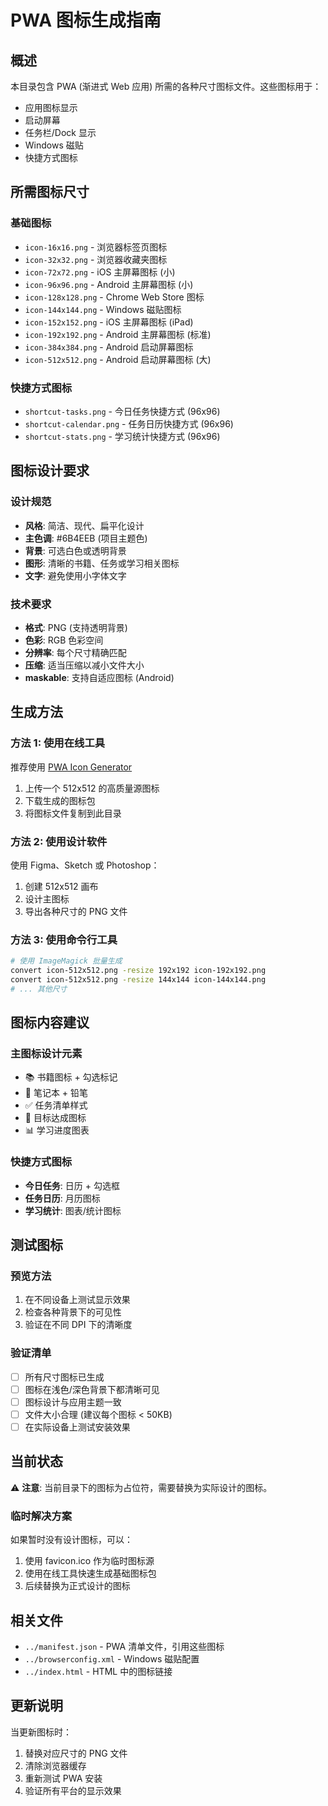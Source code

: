 # PWA 图标生成指南

## 概述

本目录包含 PWA (渐进式 Web 应用) 所需的各种尺寸图标文件。这些图标用于：

- 应用图标显示
- 启动屏幕
- 任务栏/Dock 显示
- Windows 磁贴
- 快捷方式图标

## 所需图标尺寸

### 基础图标

- `icon-16x16.png` - 浏览器标签页图标
- `icon-32x32.png` - 浏览器收藏夹图标
- `icon-72x72.png` - iOS 主屏幕图标 (小)
- `icon-96x96.png` - Android 主屏幕图标 (小)
- `icon-128x128.png` - Chrome Web Store 图标
- `icon-144x144.png` - Windows 磁贴图标
- `icon-152x152.png` - iOS 主屏幕图标 (iPad)
- `icon-192x192.png` - Android 主屏幕图标 (标准)
- `icon-384x384.png` - Android 启动屏幕图标
- `icon-512x512.png` - Android 启动屏幕图标 (大)

### 快捷方式图标

- `shortcut-tasks.png` - 今日任务快捷方式 (96x96)
- `shortcut-calendar.png` - 任务日历快捷方式 (96x96)
- `shortcut-stats.png` - 学习统计快捷方式 (96x96)

## 图标设计要求

### 设计规范

- **风格**: 简洁、现代、扁平化设计
- **主色调**: #6B4EEB (项目主题色)
- **背景**: 可选白色或透明背景
- **图形**: 清晰的书籍、任务或学习相关图标
- **文字**: 避免使用小字体文字

### 技术要求

- **格式**: PNG (支持透明背景)
- **色彩**: RGB 色彩空间
- **分辨率**: 每个尺寸精确匹配
- **压缩**: 适当压缩以减小文件大小
- **maskable**: 支持自适应图标 (Android)

## 生成方法

### 方法 1: 使用在线工具

推荐使用 [PWA Icon Generator](https://www.pwabuilder.com/imageGenerator)

1. 上传一个 512x512 的高质量源图标
2. 下载生成的图标包
3. 将图标文件复制到此目录

### 方法 2: 使用设计软件

使用 Figma、Sketch 或 Photoshop：

1. 创建 512x512 画布
2. 设计主图标
3. 导出各种尺寸的 PNG 文件

### 方法 3: 使用命令行工具

```bash
# 使用 ImageMagick 批量生成
convert icon-512x512.png -resize 192x192 icon-192x192.png
convert icon-512x512.png -resize 144x144 icon-144x144.png
# ... 其他尺寸
```

## 图标内容建议

### 主图标设计元素

- 📚 书籍图标 + 勾选标记
- 📝 笔记本 + 铅笔
- ✅ 任务清单样式
- 🎯 目标达成图标
- 📊 学习进度图表

### 快捷方式图标

- **今日任务**: 日历 + 勾选框
- **任务日历**: 月历图标
- **学习统计**: 图表/统计图标

## 测试图标

### 预览方法

1. 在不同设备上测试显示效果
2. 检查各种背景下的可见性
3. 验证在不同 DPI 下的清晰度

### 验证清单

- [ ] 所有尺寸图标已生成
- [ ] 图标在浅色/深色背景下都清晰可见
- [ ] 图标设计与应用主题一致
- [ ] 文件大小合理 (建议每个图标 < 50KB)
- [ ] 在实际设备上测试安装效果

## 当前状态

⚠️ **注意**: 当前目录下的图标为占位符，需要替换为实际设计的图标。

### 临时解决方案

如果暂时没有设计图标，可以：

1. 使用 favicon.ico 作为临时图标源
2. 使用在线工具快速生成基础图标包
3. 后续替换为正式设计的图标

## 相关文件

- `../manifest.json` - PWA 清单文件，引用这些图标
- `../browserconfig.xml` - Windows 磁贴配置
- `../index.html` - HTML 中的图标链接

## 更新说明

当更新图标时：

1. 替换对应尺寸的 PNG 文件
2. 清除浏览器缓存
3. 重新测试 PWA 安装
4. 验证所有平台的显示效果
